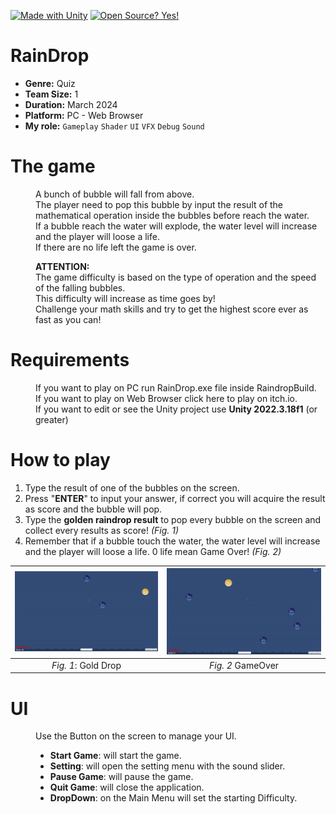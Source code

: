 [![Made with Unity](https://img.shields.io/badge/Made%20with-Unity-57b9d3.svg?style=flat&logo=unity)](https://www.unity.com)
[![Open Source? Yes!](https://badgen.net/badge/Open%20Source%20%3F/Yes%21/blue?icon=github)](https://github.com/AnthonyWithTh/RainDrop)

<h1>RainDrop</h1>

- **Genre:** Quiz<br />
- **Team Size:** 1<br />
- **Duration:** March 2024<br />
- **Platform:** PC - Web Browser <br />
- **My role:** `Gameplay` `Shader` `UI` `VFX` `Debug` `Sound` <br />

<h1>The game</h1>
<dl>
 <dd>
  
A bunch of bubble will fall from above. <br>
The player need to pop this bubble by input the result of the mathematical operation inside the bubbles before reach the water.<br>
If a bubble reach the water will explode, the water level will increase and the player will loose a life.<br>
If there are no life left the game is over.<br>

**ATTENTION:**<br>
The game difficulty is based on the type of operation and the speed of the falling bubbles.<br>
This difficulty will increase as time goes by! <br>
Challenge your math skills and try to get the highest score ever as fast as you can!<br>

 </dd>
</dl>


<h1>Requirements</h1>
<dl>
 <dd>

If you want to play on PC run RainDrop.exe file inside RaindropBuild.<br>
If you want to play on Web Browser click here to play on itch.io.<br>
If you want to edit or see the Unity project use **Unity 2022.3.18f1** (or greater)<br>

 </dd>
</dl>

<h1>How to play</h1>

1. Type the result of one of the bubbles on the screen.<br>
2. Press "**ENTER**" to input your answer, if correct you will acquire the result as score and the bubble will pop.<br>
3. Type the **golden raindrop result** to pop every bubble on the screen and collect every results as score! _(Fig. 1)_<br>
4. Remember that if a bubble touch the water, the water level will increase and the player will loose a life. 0 life mean Game Over! _(Fig. 2)_<br>

<div align="center">
 
|<img alt="GoldDrop" width="400" src="https://raw.githubusercontent.com/AnthonyWithTh/RainDrop/main/Gifs/GoldDrop.gif?token=GHSAT0AAAAAACTCDSDZYTVGAJZS4YBBEDDGZS4YLWQ">|<img alt="GoldDrop" width="400" src="https://raw.githubusercontent.com/AnthonyWithTh/RainDrop/main/Gifs/GameOver.gif?token=GHSAT0AAAAAACTCDSDZUNU327KE26XJUWSKZS4ZCTQ">|
|:---:|:---:|
|_Fig. 1_: Gold Drop|_Fig. 2_ GameOver|

</div>

<h1>UI</h1>
<dl>
 <dd>

Use the Button on the screen to manage your UI.<br>
* __Start Game__: will start the game.<br>
* __Setting__: will open the setting menu with the sound slider.<br>
* __Pause Game__: will pause the game.<br>
* __Quit Game__: will close the application.<br>
* __DropDown__: on the Main Menu will set the starting Difficulty.<br>

 </dd>
</dl>

